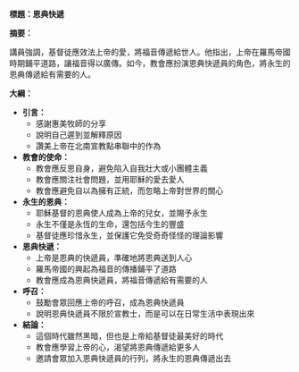 **標題：恩典快遞**

**摘要：**

講員強調，基督徒應效法上帝的愛，將福音傳遞給世人。他指出，上帝在羅馬帝國時期鋪平道路，讓福音得以廣傳。如今，教會應扮演恩典快遞員的角色，將永生的恩典傳遞給有需要的人。

**大綱：**

* **引言：**
    * 感謝惠美牧師的分享
    * 說明自己遲到並解釋原因
    * 讚美上帝在北南宣教點串聯中的作為
* **教會的使命：**
    * 教會應反思自身，避免陷入自我壯大或小團體主義
    * 教會應關注社會問題，並用耶穌的愛去愛人
    * 教會應避免自以為擁有正統，而忽略上帝對世界的關心
* **永生的恩典：**
    * 耶穌基督的恩典使人成為上帝的兒女，並賜予永生
    * 永生不僅是永恆的生命，還包括今生的豐盛
    * 基督徒應珍惜永生，並保護它免受奇奇怪怪的理論影響
* **恩典快遞：**
    * 上帝是恩典的快遞員，準確地將恩典送到人心
    * 羅馬帝國的興起為福音的傳播鋪平了道路
    * 教會應成為恩典快遞員，將福音傳遞給有需要的人
* **呼召：**
    * 鼓勵會眾回應上帝的呼召，成為恩典快遞員
    * 說明恩典快遞員不限於宣教士，而是可以在日常生活中表現出來
* **結論：**
    * 這個時代雖然黑暗，但也是上帝給基督徒最美好的時代
    * 教會應學習上帝的心，渴望將恩典傳遞給更多人
    * 邀請會眾加入恩典快遞員的行列，將永生的恩典傳遞出去